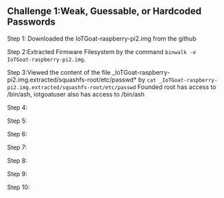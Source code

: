 ## Challenge 1:Weak, Guessable, or Hardcoded Passwords

Step 1: Downloaded the IoTGoat-raspberry-pi2.img from the github

Step 2:Extracted Firmware Filesystem by the command ```binwalk -e IoTGoat-raspberry-pi2.img```.

Step 3:Viewed the content of the file _IoTGoat-raspberry-pi2.img.extracted/squashfs-root/etc/passwd* by ```cat _IoTGoat-raspberry-pi2.img.extracted/squashfs-root/etc/passwd```
       Founded root has access to /bin/ash, iotgoatuser also has access to /bin/ash
       
Step 4:

Step 5:

Step 6:

Step 7:

Step 8:

Step 9:

Step 10:
